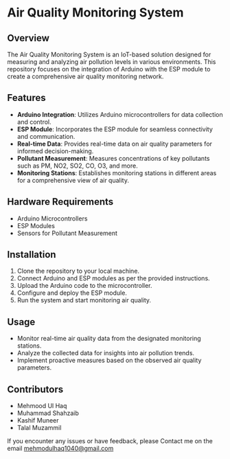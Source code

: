 # Air Quality Monitoring System

## Overview
The Air Quality Monitoring System is an IoT-based solution designed for measuring and analyzing air pollution levels in various environments. This repository focuses on the integration of Arduino with the ESP module to create a comprehensive air quality monitoring network.

## Features
- **Arduino Integration**: Utilizes Arduino microcontrollers for data collection and control.
- **ESP Module**: Incorporates the ESP module for seamless connectivity and communication.
- **Real-time Data**: Provides real-time data on air quality parameters for informed decision-making.
- **Pollutant Measurement**: Measures concentrations of key pollutants such as PM, NO2, SO2, CO, O3, and more.
- **Monitoring Stations**: Establishes monitoring stations in different areas for a comprehensive view of air quality.

## Hardware Requirements
- Arduino Microcontrollers
- ESP Modules
- Sensors for Pollutant Measurement

## Installation
1. Clone the repository to your local machine.
2. Connect Arduino and ESP modules as per the provided instructions.
3. Upload the Arduino code to the microcontroller.
4. Configure and deploy the ESP module.
5. Run the system and start monitoring air quality.

## Usage
- Monitor real-time air quality data from the designated monitoring stations.
- Analyze the collected data for insights into air pollution trends.
- Implement proactive measures based on the observed air quality parameters.

## Contributors
- Mehmood Ul Haq
- Muhammad Shahzaib
- Kashif Muneer
- Talal Muzammil


If you encounter any issues or have feedback, please Contact me on the email mehmodulhaq1040@gmail.com

